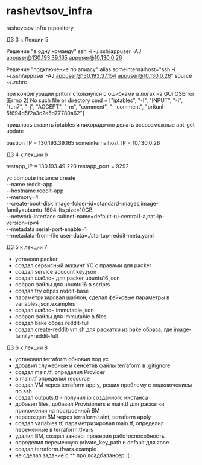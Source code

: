 # rashevtsov_infra
rashevtsov Infra repository

ДЗ 3 к Лекции 5

Решение "в одну команду"
ssh -i ~/.ssh/appuser -AJ appuser@130.193.39.165 appuser@10.130.0.26

Решение "подключение по алиасу"
alias someinternalhost="ssh -i ~/.ssh/appuser -AJ appuser@130.193.37.154 appuser@10.130.0.26"
source ~/.zshrc

при конфигурации pritunl столкнулся с ошибками в логах на GUi
OSError: [Errno 2] No such file or directory
  cmd = ["iptables", "-I", "INPUT", "-i", "tun7", "-j", "ACCEPT", "-m", "comment", "--comment", "pritunl-5f694d5f2a3c2e5d77780a62"]

пришлось ставить iptables и лихорадочно делать всевозможные apt-get update

bastion_IP = 130.193.39.165
someinternalhost_IP = 10.130.0.26

ДЗ 4 к лекции 6

testapp_IP = 130.193.49.220
testapp_port = 9292

yc compute instance create \
  --name reddit-app \
  --hostname reddit-app \
  --memory=4 \
  --create-boot-disk image-folder-id=standard-images,image-family=ubuntu-1604-lts,size=10GB \
  --network-interface subnet-name=default-ru-central1-a,nat-ip-version=ipv4 \
  --metadata serial-port-enable=1 \
  --metadata-from-file user-data=./startup-reddit-meta.yaml

ДЗ 5 к лекции 7
 - установи packer
 - создал сервисный аккаунт YC c правами для packer
 - создал service account key.json
 - создал шаблон для packer ubuntu16.json
 - собрал файлы для ubuntu16 в scripts
 - создал fry образ reddit-base
 - параметризировал шаблон, сделал фейковые параметры в variables.json.examples
 - создал шаблон immutable.json
 - собрал файлы для immutable в files
 - создал bake образ reddit-full
 - создал create-reddit-vm.sh для раскатки из bake образа, где image-family=reddit-full

 ДЗ 6 к лекции 8
 - установил terraform обновил под yc
 - добавил служебные и сенсетив файлы terraform в .gitignore
 - создал main.tf, определил Provider
 - в main.tf определил resource
 - создал VM через terraform apply, решил проблему с подключением по ssh
 - создал outputs.tf - получил ip созданного инстанса
 - добавил files, добавил Provisioners в main.tf для раскатки приложения на построенной ВМ
 - пересоздал ВМ через terraform taint, terraform apply
 - создал variables.tf, параметризировал main.tf, определил переменные в terraform.tfvars
 - удалил ВМ, создал заново, проверил работоспособность
 - определил переменную private_key_path и default для zone
 - создал terraform.tfvars.example
 - не сделал задание с ** про лоадбалансер :(
